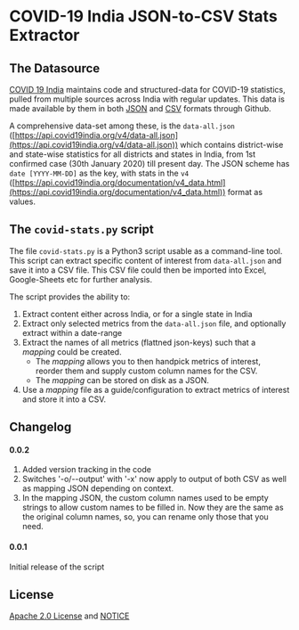 # COVID-19 India JSON-to-CSV Stats Extractor


## The Datasource

[COVID 19 India](https://covid19india.org) maintains code and structured-data for COVID-19 statistics, pulled from multiple sources across India with regular updates. This data is made available by them in both [JSON](https://api.covid19india.org/) and [CSV](https://api.covid19india.org/documentation/csv/) formats through Github.

A comprehensive data-set among these, is the `data-all.json` ([https://api.covid19india.org/v4/data-all.json](https://api.covid19india.org/v4/data-all.json)) which contains district-wise and state-wise statistics for all districts and states in India, from 1st confirmed case (30th January 2020) till present day. The JSON scheme has `date [YYYY-MM-DD]` as the key, with stats in the `v4` ([https://api.covid19india.org/documentation/v4_data.html](https://api.covid19india.org/documentation/v4_data.html)) format as values.


## The `covid-stats.py` script

The file `covid-stats.py` is a Python3 script usable as a command-line tool. This script can extract specific content of interest from `data-all.json` and save it into a CSV file. This CSV file could then be imported into Excel, Google-Sheets etc for further analysis.

The script provides the ability to:

1. Extract content either across India, or for a single state in India
1. Extract only selected metrics from the `data-all.json` file, and optionally extract within a date-range
1. Extract the names of all metrics (flattned json-keys) such that a _mapping_ could be created.
    * The _mapping_ allows you to then handpick metrics of interest, reorder them and supply custom column names for the CSV.
    * The _mapping_ can be stored on disk as a JSON.
1. Use a _mapping_ file as a guide/configuration to extract metrics of interest and store it into a CSV.


## Changelog

#### 0.0.2

1. Added version tracking in the code
1. Switches '-o/--output' with '-x' now apply to output of both CSV as well as mapping JSON depending on context.
1. In the mapping JSON, the custom column names used to be empty strings to allow custom names to be filled in. Now they are the same as the original column names, so, you can rename only those that you need.

#### 0.0.1

Initial release of the script

## License

[Apache 2.0 License](LICENSE) and [NOTICE](NOTICE.md)
